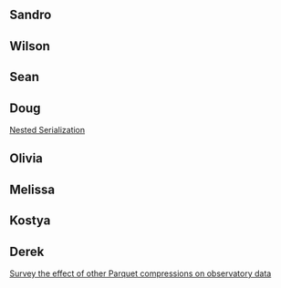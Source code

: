 ## Sandro
## Wilson
## Sean
## Doug
[Nested Serialization](./serialization.ipynb)
## Olivia
## Melissa
## Kostya
## Derek
[Survey the effect of other Parquet compressions on observatory data](https://github.com/lsst-sitcom/linccf/blob/main/internal/compress_lsdb_695/object_forced_source_survey.ipynb)
